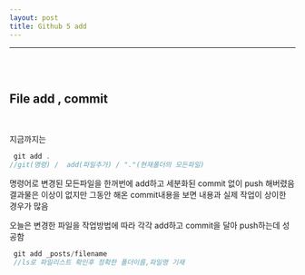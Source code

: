 ```yaml
---
layout: post
title: Github 5 add
---
```


---

<br><br>

## File add , commit

<br>

지금까지는

```javascript
 git add .
//git(명령) /  add(파일추가) / "."(현재폴더의 모든파일)
```

명령어로 변경된 모든파일을 한꺼번에 add하고 세분화된 commit 없이
push 해버렸음 결과물은 이상이 없지만 그동안 해온 commit내용을 보면
내용과 실제 작업이 상이한 경우가 많음<br>

오늘은 변경한 파일을 작업방법에 따라 각각 add하고 commit을 달아
push하는데 성공함

```javascript
 git add _posts/filename
 //ls로 파일리스트 확인후 정확한 폴더이름,파일명 기재
```
